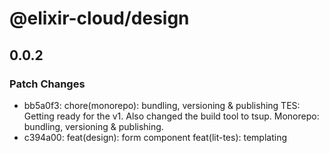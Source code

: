 # @elixir-cloud/design

## 0.0.2

### Patch Changes

- bb5a0f3: chore(monorepo): bundling, versioning & publishing
  TES: Getting ready for the v1. Also changed the build tool to tsup.
  Monorepo: bundling, versioning & publishing.
- c394a00: feat(design): form component
  feat(lit-tes): templating
